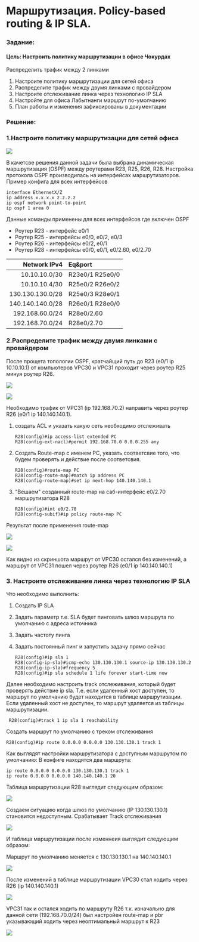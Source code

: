 # Маршрутизация. Policy-based routing & IP SLA.

###  Задание:

####  Цель: Настроить политику маршрутизации в офисе Чокурдах
 
Распределить трафик между 2 линками

1. Настроите политику маршрутизации для сетей офиса
2. Распределите трафик между двумя линками с провайдером
3. Настроите отслеживание линка через технологию IP SLA
4. Настройте для офиса Лабытнанги маршрут по-умолчанию
5. План работы и изменения зафиксированы в документации 

###  Решение:
### 1.Настроите политику маршрутизации для сетей офиса 

![](Schema.png)

В качетсве решения данной задачи была выбрана динамическая маршрутизация (OSPF) между роутерами R23, R25, R26, R28.
Настройка протокола OSPF производилась на интерфейсах маршрутизаторов.
Пример конфига для всех интерфейсов

    interface EthernetX/Z
    ip address x.x.x.x z.z.z.z
    ip ospf network point-to-point
    ip ospf 1 area 0
   
Данные команды применены для всех интерфейсов где включен OSPF 

* Роутер R23 - интерфейс e0/1
* Роутер R25 - интерфейсы e0/0, e0/2, e0/3
* Роутер R26 - интерфейсы e0/2, e0/1
* Роутер R28 - интерфейсы e0/0, e0/1, e0/2.60, e0/2.70

| Network IPv4     |  Eq&port       |
|-----------------:|:---------------|
| 10.10.10.0/30    | R23e0/1 R25e0/0|   
| 10.10.10.4/30    | R25e0/2 R26e0/2|             
| 130.130.130.0/28 | R25e0/3 R28e0/1|
| 140.140.140.0/28 | R26e0/1 R28e0/0|
| 192.168.60.0/24  |   R28e0/2.60   |
| 192.168.70.0/24  |   R28e0/2.70   |


### 2.Распределите трафик между двумя линками с провайдером

После прощета топологии OSPF, кратчайщий путь до R23 (e0/1 ip 10.10.10.1) от компьютеров VPC30 и VPC31 проходит через роутер R25 минуя роутер R26.

![](Ping60.png)

![](Ping70.png)

Необходимо трафик от VPC31 (ip 192.168.70.2) направить через роутер R26 (e0/1 ip 140.140.140.1).
1. создать ACL и указать какую сеть необходимо отслеживать

       R28(config)#ip access-list extended PC
       R28(config-ext-nacl)#permit 192.168.70.0 0.0.0.255 any
       
2. Создать Route-map с именем PC, указать соответсвие того, что будем проверять и действие после соответсвия. 
       
       R28(config)#route-map PC
       R28(config-route-map)#match ip address PC
       R28(config-route-map)#set ip next-hop 140.140.140.1
       
3. "Вешаем" созданный route-map  на саб-интерфейс e0/2.70 маршрутизатора R28 

       R28(config)#int e0/2.70
       R28(config-subif)#ip policy route-map PC
 
 Результат после применения route-map

![](Ping60-1.png)

![](Ping70-1.png)

Как видно из скриншота маршрут от VPC30 остался без изменений, а маршрут от VPC31 пошел через роутер R26 (e0/1 ip 140.140.140.1)

### 3. Настроите отслеживание линка через технологию IP SLA

Что необходимо выполнить:
1. Создать IP SLA
2. Задать параметр т.е. SLA будет пинговать шлюз маршрута по умолчанию с адреса источника
3. Задать частоту пинга
4. Задать постоянный пинг и запустить задачу прямо сейчас

       R28(config)#ip sla 1
       R28(config-ip-sla)#icmp-echo 130.130.130.1 source-ip 130.130.130.2
       R28(config-ip-sla)#frequency 5
       R28(config)#ip sla schedule 1 life forever start-time now
       
  Далее необходимо настроить track  отслеживания, который будет проверять действие ip sla. Т.е. если удаленный хост доступен, то маршрут по умолчанию будет находится в таблице маршрутизации. Если удаленный хост не доступен, то маршрут удаляется из таблицы маршрутизации.
   
     R28(config)#track 1 ip sla 1 reachability
  
 Создать маршрут по умолчанию с треком отслеживания 
 
    R28(config)#ip route 0.0.0.0 0.0.0.0 130.130.130.1 track 1
    
  Как выглядят настройки маршрутизатора с доступным маршрутом по умолчанию:
В конфиге находятся два маршрута:
   
    ip route 0.0.0.0 0.0.0.0 130.130.130.1 track 1
    ip route 0.0.0.0 0.0.0.0 140.140.140.1 20

Таблица маршрутизации R28 выглядит следующим образом:

![](Route_Table.png)

Создаем ситуацию когда шлюз по умолчанию (IP 130.130.130.1) становится недоступным.
Срабатывает Track отслеживания

![](Track_Down.png)

И таблица маршрутизации после изменнеия выглядит следующим образом:

Маршрут по умолчанию меняется с 130.130.130.1 на 140.140.140.1

![](Route_Table_Down.png)

После изменений в таблице маршрутизации VPС30 стал ходить через R26 (ip 140.140.140.1)

![](VPC30.png)

VPC31 так и остался ходить по маршруту R26 т.к. изначально для данной сети (192.168.70.0/24) был настройен route-map и pbr указывающий ходить через неоптимальный маршрут к R23

![](VPC31.png)


        
